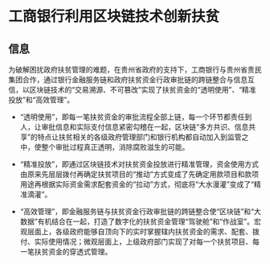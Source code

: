 # 工商银行利用区块链技术创新扶贫
## 信息

为破解困扰政府扶贫管理的难题，在贵州省政府的支持下，工商银行与贵州省贵民集团合作，通过银行金融服务链和政府扶贫资金行政审批链的跨链整合与信息互信，以区块链技术的“交易溯源、不可篡改”实现了扶贫资金的“透明使用”、“精准投放”和“高效管理”。

- “透明使用”，即每一笔扶贫资金的审批流程全部上链，每一个环节都责任到人，让审批信息和实际支付信息紧密勾稽在一起，区块链“多方共识、信息共享”的特点让扶贫相关的各级政府管理部门和银行机构都自动加入到监管之中，使整个审批过程真正透明，消除腐败滋生的可能。

- “精准投放”，即通过区块链技术对扶贫资金投放进行精准管理，资金使用方式由原来先层层拨付再确定扶贫项目的“推动”方式变成了先确定用款项目和款项用途再根据实际资金需求配套资金的“拉动”方式，彻底将“大水漫灌”变成了“精准滴灌”。

- “高效管理”，即金融服务链与扶贫资金行政审批链的跨链整合使“区块链”和“大数据”有机结合在一起，打造了数字化的扶贫资金管理“驾驶舱”和“作战室”。宏观层面上，各级政府能够自顶向下的实时掌握辖内扶贫资金的需求、配套、拨付、实际使用情况；微观层面上，上级政府部门实现了对每一个扶贫项目、每一笔扶贫资金的穿透式管理。



